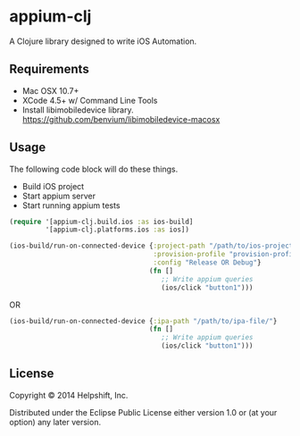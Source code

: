 # appium-clj

A Clojure library designed to write iOS Automation.

## Requirements

- Mac OSX 10.7+
- XCode 4.5+ w/ Command Line Tools
- Install libimobiledevice library. https://github.com/benvium/libimobiledevice-macosx

## Usage

The following code block will do these things.
- Build iOS project
- Start appium server
- Start running appium tests

```clj
(require '[appium-clj.build.ios :as ios-build]
         '[appium-clj.platforms.ios :as ios])

(ios-build/run-on-connected-device {:project-path "/path/to/ios-project/"
                                    :provision-profile "provision-profile.mobileprovision"
                                    :config "Release OR Debug"}
                                   (fn []
                                      ;; Write appium queries
                                      (ios/click "button1")))
```

OR

```clj
(ios-build/run-on-connected-device {:ipa-path "/path/to/ipa-file/"}
                                   (fn []
                                      ;; Write appium queries
                                      (ios/click "button1")))
```

## License

Copyright © 2014 Helpshift, Inc.

Distributed under the Eclipse Public License either version 1.0 or (at your option) any later version.
